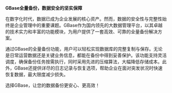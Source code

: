 **GBase全量备份，数据安全的坚实保障**

在数字化时代，数据已成为企业发展的核心资产。然而，数据的安全性与完整性始终是企业管理中的重要课题。GBase作为国内领先的大数据管理平台，以其卓越的技术实力和丰富的功能模块，为用户提供了一套高效、可靠的全量备份解决方案。

通过GBase的全量备份功能，用户可以轻松实现数据库的完整复制与保存。无论是日常运营数据还是关键业务信息，都能在备份中得到妥善保护。该功能支持灵活调度，确保备份任务按需执行，同时采用先进的压缩算法，大幅降低存储成本。此外，GBase还提供详尽的日志记录与恢复选项，帮助企业在面对突发状况时快速恢复数据，最大限度减少损失。

选择GBase，让您的数据备份更安心、更高效！